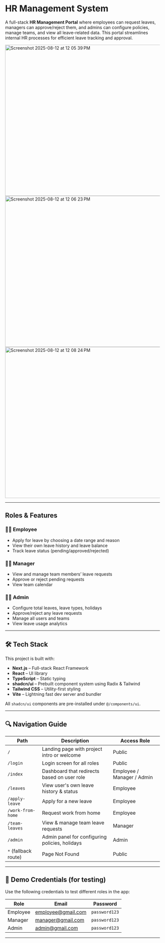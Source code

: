 # HR Management System
A full-stack **HR Management Portal** where employees can request leaves, managers can approve/reject them, and admins can configure policies, manage teams, and view all leave-related data. This portal streamlines internal HR processes for efficient leave tracking and approval.

<img  width="1080" height="492"  alt="Screenshot 2025-08-12 at 12 05 39 PM" src="https://github.com/user-attachments/assets/018e7044-4c08-4df8-a371-b146e9cec4c0" />

<img width="1080" height="492"  alt="Screenshot 2025-08-12 at 12 06 23 PM" src="https://github.com/user-attachments/assets/ec4a7e88-c6cf-4ef7-8970-f73000f5caed" />

<img width="1080" height="492" alt="Screenshot 2025-08-12 at 12 08 24 PM" src="https://github.com/user-attachments/assets/527f4fe6-a78d-4e18-945f-4c0cfe851b24" />

---

## Roles & Features

### 👨‍💼 Employee
- Apply for leave by choosing a date range and reason
- View their own leave history and leave balance
- Track leave status (pending/approved/rejected)

### 🧑‍🏫 Manager
- View and manage team members’ leave requests
- Approve or reject pending requests
- View team calendar

### 👩‍💻 Admin
- Configure total leaves, leave types, holidays
- Approve/reject any leave requests
- Manage all users and teams
- View leave usage analytics 

---

## 🛠️ Tech Stack

This project is built with:

- **Next.js** – Full-stack React Framework
- **React** – UI library
- **TypeScript** – Static typing
- **shadcn/ui** – Prebuilt component system using Radix & Tailwind
- **Tailwind CSS** – Utility-first styling
- **Vite** – Lightning fast dev server and bundler

All `shadcn/ui` components are pre-installed under `@/components/ui`.

---

## 🔍 Navigation Guide

| Path                   | Description                                      | Access Role       |
|------------------------|--------------------------------------------------|-------------------|
| `/`                    | Landing page with project intro or welcome      | Public            |
| `/login`               | Login screen for all roles                      | Public            |
| `/index`               | Dashboard that redirects based on user role     | Employee / Manager / Admin |
| `/leaves`              | View user's own leave history & status          | Employee          |
| `/apply-leave`         | Apply for a new leave                           | Employee          |
| `/work-from-home`      | Request work from home                          | Employee          |
| `/team-leaves`         | View & manage team leave requests               | Manager           |
| `/admin`               | Admin panel for configuring policies, holidays  | Admin             |
| `*` (fallback route)   | Page Not Found                                  | Public            |

---

## 🔐 Demo Credentials (for testing)

Use the following credentials to test different roles in the app:

| Role     | Email                         | Password      |
|----------|-------------------------------|---------------|
| Employee | employee@gmail.com | `password123` |
| Manager  | manager@gmail.com   | `password123` |
| Admin    | admin@gmail.com      | `password123` |

---
  
